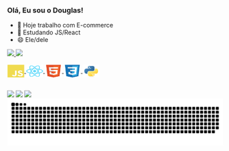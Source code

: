 ### Olá, Eu sou o Douglas!


- 🔭 Hoje trabalho com E-commerce
- 🌱 Estudando JS/React
- 😄 Ele/dele
  
<div>
<a href="https://github.com/douglasmvc">
<img height = "180em" src="https://github-readme-stats.vercel.app/api?username=douglasmvc&show_icons=true&theme=dark"/>
<img height = "180em" src="https://github-readme-stats.vercel.app/api/top-langs/?username=douglasmvc&layout=compact&theme=dark"/>
<div/>

<div style="display: inline_block"><br>
  <img align="center" alt="Rafa-Js" height="30" width="40" src="https://raw.githubusercontent.com/devicons/devicon/master/icons/javascript/javascript-plain.svg">  
  <img align="center" alt="Rafa-React" height="30" width="40" src="https://raw.githubusercontent.com/devicons/devicon/master/icons/react/react-original.svg">
  <img align="center" alt="Rafa-HTML" height="30" width="40" src="https://raw.githubusercontent.com/devicons/devicon/master/icons/html5/html5-original.svg">
  <img align="center" alt="Rafa-CSS" height="30" width="40" src="https://raw.githubusercontent.com/devicons/devicon/master/icons/css3/css3-original.svg">
  <img align="center" alt="Rafa-Python" height="30" width="40" src="https://raw.githubusercontent.com/devicons/devicon/master/icons/python/python-original.svg">  
</div>

##

<div>  
  <a href="https://instagram.com/douglas.mvc" target="_blank"><img src="https://img.shields.io/badge/-Instagram-%23E4405F?style=for-the-badge&logo=instagram&logoColor=white" target="_blank"></a>
  <a href = "mailto:douglasmvc@hotmail.com"><img src="https://img.shields.io/badge/Microsoft_Outlook-0078D4?style=for-the-badge&logo=microsoft-outlook&logoColor=white" target="_blank"></a>
  <a href="https://www.linkedin.com/in/douglasmvc" target="_blank"><img src="https://img.shields.io/badge/-LinkedIn-%230077B5?style=for-the-badge&logo=linkedin&logoColor=white" target="_blank"></a>   
</div>

<picture>
  <source media="(prefers-color-scheme: dark)" srcset="https://raw.githubusercontent.com/douglasmvc/douglasmvc/output/github-contribution-grid-snake-dark.svg">
  <source media="(prefers-color-scheme: light)" srcset="https://raw.githubusercontent.com/douglasmvc/douglasmvc/output/github-contribution-grid-snake.svg">
  <img alt="github contribution grid snake animation" src="https://raw.githubusercontent.com/douglasmvc/douglasmvc/output/github-contribution-grid-snake.svg">
</picture>
